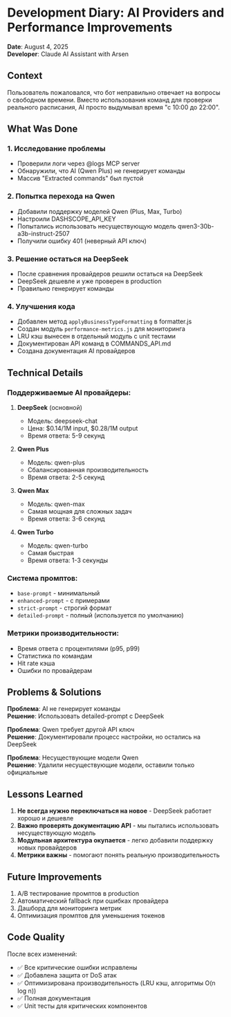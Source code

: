 # Development Diary: AI Providers and Performance Improvements

**Date**: August 4, 2025  
**Developer**: Claude AI Assistant with Arsen

## Context

Пользователь пожаловался, что бот неправильно отвечает на вопросы о свободном времени. Вместо использования команд для проверки реального расписания, AI просто выдумывал время "с 10:00 до 22:00".

## What Was Done

### 1. Исследование проблемы
- Проверили логи через @logs MCP server
- Обнаружили, что AI (Qwen Plus) не генерирует команды
- Массив "Extracted commands" был пустой

### 2. Попытка перехода на Qwen
- Добавили поддержку моделей Qwen (Plus, Max, Turbo)
- Настроили DASHSCOPE_API_KEY
- Попытались использовать несуществующую модель qwen3-30b-a3b-instruct-2507
- Получили ошибку 401 (неверный API ключ)

### 3. Решение остаться на DeepSeek
- После сравнения провайдеров решили остаться на DeepSeek
- DeepSeek дешевле и уже проверен в production
- Правильно генерирует команды

### 4. Улучшения кода
- Добавлен метод `applyBusinessTypeFormatting` в formatter.js
- Создан модуль `performance-metrics.js` для мониторинга
- LRU кэш вынесен в отдельный модуль с unit тестами
- Документирован API команд в COMMANDS_API.md
- Создана документация AI провайдеров

## Technical Details

### Поддерживаемые AI провайдеры:
1. **DeepSeek** (основной)
   - Модель: deepseek-chat
   - Цена: $0.14/1M input, $0.28/1M output
   - Время ответа: 5-9 секунд

2. **Qwen Plus**
   - Модель: qwen-plus
   - Сбалансированная производительность
   - Время ответа: 2-5 секунд

3. **Qwen Max**
   - Модель: qwen-max
   - Самая мощная для сложных задач
   - Время ответа: 3-6 секунд

4. **Qwen Turbo**
   - Модель: qwen-turbo
   - Самая быстрая
   - Время ответа: 1-3 секунды

### Система промптов:
- `base-prompt` - минимальный
- `enhanced-prompt` - с примерами
- `strict-prompt` - строгий формат
- `detailed-prompt` - полный (используется по умолчанию)

### Метрики производительности:
- Время ответа с процентилями (p95, p99)
- Статистика по командам
- Hit rate кэша
- Ошибки по провайдерам

## Problems & Solutions

**Проблема**: AI не генерирует команды  
**Решение**: Использовать detailed-prompt с DeepSeek

**Проблема**: Qwen требует другой API ключ  
**Решение**: Документировали процесс настройки, но остались на DeepSeek

**Проблема**: Несуществующие модели Qwen  
**Решение**: Удалили несуществующие модели, оставили только официальные

## Lessons Learned

1. **Не всегда нужно переключаться на новое** - DeepSeek работает хорошо и дешевле
2. **Важно проверять документацию API** - мы пытались использовать несуществующую модель
3. **Модульная архитектура окупается** - легко добавили поддержку новых провайдеров
4. **Метрики важны** - помогают понять реальную производительность

## Future Improvements

1. A/B тестирование промптов в production
2. Автоматический fallback при ошибках провайдера
3. Дашборд для мониторинга метрик
4. Оптимизация промптов для уменьшения токенов

## Code Quality

После всех изменений:
- ✅ Все критические ошибки исправлены
- ✅ Добавлена защита от DoS атак
- ✅ Оптимизирована производительность (LRU кэш, алгоритмы O(n log n))
- ✅ Полная документация
- ✅ Unit тесты для критических компонентов
